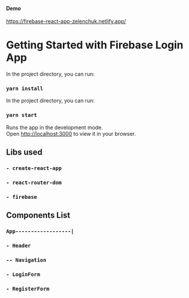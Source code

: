 #### Demo 

https://firebase-react-app-zelenchuk.netlify.app/


# Getting Started with Firebase Login App

In the project directory, you can run:

### `yarn install`

In the project directory, you can run:

### `yarn start`

Runs the app in the development mode.\
Open [http://localhost:3000](http://localhost:3000) to view it in your browser.

## Libs used

### `- create-react-app`

### `- react-router-dom`

### `- firebase`

## Components List

### `App------------------|`

### `- Header`

### `-- Navigation`

### `- LoginForm`

### `- RegisterForm`

